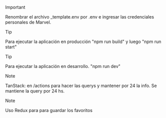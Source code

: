 >[!IMPORTANT]
>Renombrar el archivo _template.env por .env e ingresar las credenciales personales de Marvel. 

>[!TIP]
>Para ejecutar la aplicación en producción
>"npm run build" y luego "npm run start"


>[!TIP]
>Para ejecutar la aplicación en desarrollo. 
>"npm run dev"


>[!NOTE]
>TanStack: en /actions para hacer las querys y mantener por 24 la info. 
>Se mantiene la query por 24 hs.
>


>[!NOTE]
>Uso Redux para para guardar los favoritos
>
